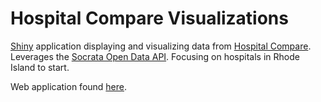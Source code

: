 Hospital Compare Visualizations
===================

[Shiny](http://shiny.rstudio.com) application displaying and visualizing data from [Hospital Compare](https://data.medicare.gov/data/hospital-compare). Leverages the [Socrata Open Data API](https://data.medicare.gov/developers). Focusing on hospitals in Rhode Island to start.

Web application found [here](https://andylytics.shinyapps.io/hospital_compare/).
